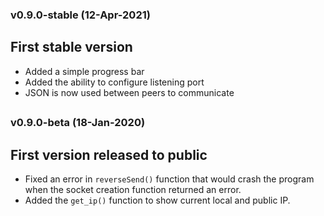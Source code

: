 ### v0.9.0-stable (12-Apr-2021)

## First stable version

- Added a simple progress bar
- Added the ability to configure listening port
- JSON is now used between peers to communicate

##

### v0.9.0-beta (18-Jan-2020)

## First version released to public

- Fixed an error in `reverseSend()` function that would crash the program when the socket creation function returned an error.
- Added the `get_ip()` function to show current local and public IP.